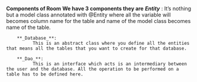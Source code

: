 ****Components of Room****
	**We have 3 components they are**
		**_Entity_** : 
			  It’s nothing but a model class annotated with @Entity where all the variable will becomes column name for the table and name of the model class becomes name of the table.

		**_Database_**: 
			  This is an abstract class where you define all the entities that means all the tables that you want to create for that database.

		**_Dao_**: 
			  This is an interface which acts is an intermediary between the user and the database. All the operation to be performed on a table has to be defined here.